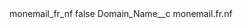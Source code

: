 <?xml version="1.0" encoding="UTF-8"?>
<CustomMetadata xmlns="http://soap.sforce.com/2006/04/metadata" xmlns:xsi="http://www.w3.org/2001/XMLSchema-instance" xmlns:xsd="http://www.w3.org/2001/XMLSchema">
    <label>monemail_fr_nf</label>
    <protected>false</protected>
    <values>
        <field>Domain_Name__c</field>
        <value xsi:type="xsd:string">monemail.fr.nf</value>
    </values>
</CustomMetadata>
